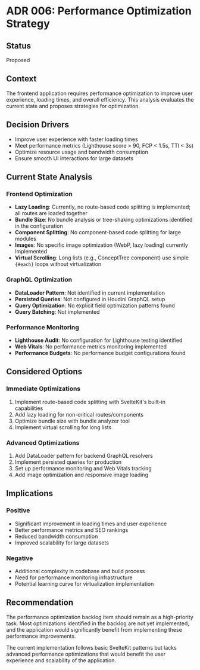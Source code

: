 # ADR 006: Performance Optimization Strategy

## Status
Proposed

## Context
The frontend application requires performance optimization to improve user experience, loading times, and overall efficiency. This analysis evaluates the current state and proposes strategies for optimization.

## Decision Drivers
- Improve user experience with faster loading times
- Meet performance metrics (Lighthouse score > 90, FCP < 1.5s, TTI < 3s)
- Optimize resource usage and bandwidth consumption
- Ensure smooth UI interactions for large datasets

## Current State Analysis

### Frontend Optimization
- **Lazy Loading**: Currently, no route-based code splitting is implemented; all routes are loaded together
- **Bundle Size**: No bundle analysis or tree-shaking optimizations identified in the configuration
- **Component Splitting**: No component-based code splitting for large modules
- **Images**: No specific image optimization (WebP, lazy loading) currently implemented
- **Virtual Scrolling**: Long lists (e.g., ConceptTree component) use simple `{#each}` loops without virtualization

### GraphQL Optimization
- **DataLoader Pattern**: Not identified in current implementation
- **Persisted Queries**: Not configured in Houdini GraphQL setup
- **Query Optimization**: No explicit field optimization patterns found
- **Query Batching**: Not implemented

### Performance Monitoring
- **Lighthouse Audit**: No configuration for Lighthouse testing identified
- **Web Vitals**: No performance metrics monitoring implemented
- **Performance Budgets**: No performance budget configurations found

## Considered Options

### Immediate Optimizations
1. Implement route-based code splitting with SvelteKit's built-in capabilities
2. Add lazy loading for non-critical routes/components
3. Optimize bundle size with bundle analyzer tool
4. Implement virtual scrolling for long lists

### Advanced Optimizations
1. Add DataLoader pattern for backend GraphQL resolvers
2. Implement persisted queries for production
3. Set up performance monitoring and Web Vitals tracking
4. Add image optimization and responsive image loading

## Implications

### Positive
- Significant improvement in loading times and user experience
- Better performance metrics and SEO rankings
- Reduced bandwidth consumption
- Improved scalability for large datasets

### Negative
- Additional complexity in codebase and build process
- Need for performance monitoring infrastructure
- Potential learning curve for virtualization implementation

## Recommendation

The performance optimization backlog item should remain as a high-priority task. Most optimizations identified in the backlog are not yet implemented, and the application would significantly benefit from implementing these performance improvements.

The current implementation follows basic SvelteKit patterns but lacks advanced performance optimizations that would benefit the user experience and scalability of the application.